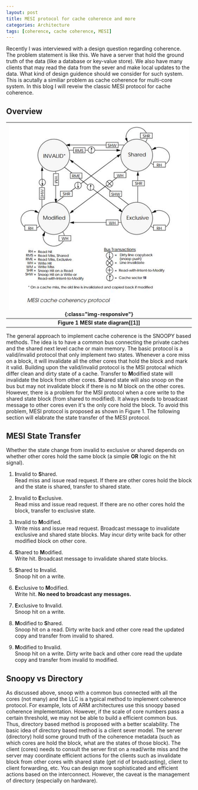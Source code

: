 ```yaml
---
layout: post
title: MESI protocol for cache coherence and more
categories: Architecture
tags: [coherence, cache coherence, MESI]
---
```


Recently I was interviewed with a design question regarding coherence. The problem statement is like this.  We have a server that hold the ground truth of the data (like a database or key-value store).  We also have many clients that may read the data from the sever and make local updates to the data.  What kind of design guidence should we consider for such system.  This is acutally a similiar problem as cache coherence for multi-core system.  In this blog I will reveiw the classic MESI protocol for cache coherence.

## Overview

|![MESI state diagram](/post_imgs/MESI.jpg){:class="img-responsive"}|
|:--:|
| **Figure 1 MESI state diagram[[1]]** |

The general approach to implement cache coherence is the SNOOPY based methods. The idea is to have a common bus connecting the private caches and the shared next level cache or main memory.  The basic protocol is a valid/invalid protocol that only implement two states.  Whenever a core miss on a block, it will invalidate all the other cores that hold the block and mark it valid.  Building upon the valid/invalid protocol is the MSI protocal which differ clean and dirty state of a cache.  Transfer to **M**odified state will invalidate the block from other cores.  **S**hared state will also snoop on the bus but may not invalidate block if there is no M block on the other cores.  However, there is a problem for the MSI protocol when a core write to the shared state block (from shared to modified).  It always needs to broadcast message to other cores even it's the only core hold the block.  To avoid this problem, MESI protocol is proposed as shown in Figure 1.  The following section will elabrate the state transfer of the MESI protocol.

## MESI State Transfer

Whether the state change from invalid to exclusive or shared depends on whether other cores hold the same block (a simple **OR** logic on the hit signal).

1. **I**nvalid to **S**hared.  
Read miss and issue read request.  If there are other cores hold the block and the state is shared, transfer to shared state.

2. **I**nvalid to **E**xclusive.  
Read miss and issue read request.  If there are no other cores hold the block, transfer to exclusive state.

3. **I**nvalid to **M**odified.  
Write miss and issue read request.  Broadcast message to invalidate exclusive and shared state blocks.  May incur dirty write back for other modified block on other core.

4. **S**hared to **M**odified.  
Write hit.  Broadcast message to invalidate shared state blocks.

5. **S**hared to **I**nvalid.  
Snoop hit on a write.

6. **E**xclusive to **M**odified.  
Write hit.  **No need to broadcast any messages.**

7. **E**xclusive to **I**nvalid.  
Snoop hit on a write.

8. **M**odified to **S**hared.  
Snoop hit on a read.  Dirty write back and other core read the updated copy and transfer from invalid to shared.

9. **M**odified to **I**nvalid.  
Snoop hit on a write.  Dirty write back and other core read the update copy and transfer from invalid to modified. 

## Snoopy vs Directory

As discussed above, snoop with a common bus connected with all the cores (not many) and the LLC is a typical method to implement coherence protocol.  For example, lots of ARM architectures use this snoopy based coherence implementation.  However, if the scale of core numbers pass a certain threshold, we may not be able to build a efficient common bus.  Thus, directory based method is proposed with a better scalability.  The basic idea of directory based method is a client sever model.  The server (directory) hold some ground truth of the coherence metadata (such as which cores are hold the block, what are the states of those block).  The client (cores) needs to consult the server first on a read/write miss and the server may coordinate efficient actions for the clients such as invalidate block from other cores with shared state (get rid of broadcasting), client to client forwarding, etc.  You can design more sophisticated and efficient actions based on the interconnect.  However, the caveat is the management of directory (especially on hardware).   